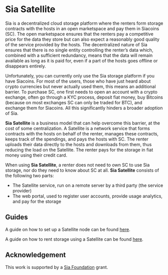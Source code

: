 # Sia Satellite
Sia is a decentralized cloud storage platform where the renters form storage contracts with the hosts in an open marketspace and pay them in Siacoins (SC). The open marketspace ensures that the renters pay a competitive price for the data they store but can also expect a reasonably good quality of the service provided by the hosts. The decentralized nature of Sia ensures that there is no single entity controlling the renter’s data which, combined with a sufficient redundancy, means that the data will remain available as long as it is paid for, even if a part of the hosts goes offline or disappears entirely.

Unfortunately, you can currently only use the Sia storage platform if you have Siacoins. For most of the users, those who have just heard about crypto currencies but never actually used them, this means an additional barrier. To purchase SC, one first needs to open an account with a crypto exchange, often go through a KYC process, deposit fiat money, buy Bitcoins (because on most exchanges SC can only be traded for BTC), and exchange them for Siacoins. All this significantly hinders a broader adoption of Sia.

**Sia Satellite** is a business model that can help overcome this barrier, at the cost of some centralization. A Satellite is a network service that forms contracts with the hosts on behalf of the renter, manages these contracts, keeps track of the spendings, and pays the hosts with SC. The renter uploads their data directly to the hosts and downloads from them, thus reducing the load on the Satellite. The renter pays for the storage in fiat money using their credit card.

When using **Sia Satellite**, a renter does not need to own SC to use Sia storage, nor do they need to know about SC at all.
**Sia Satellite** consists of the following two parts:
- The Satellite service, run on a remote server by a third party (the service provider)
- The web portal, used to register user accounts, provide usage analytics, and pay for the storage

## Guides

A guide on how to set up a Satellite node can be found [here](SETUP.md).

A guide on how to rent storage using a Satellite can be found [here](RENT.md).

## Acknowledgement

This work is supported by a [Sia Foundation](https://sia.tech) grant.
